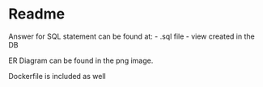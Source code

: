 
# Readme

Answer for SQL statement can be found at:
    - .sql file
    - view created in the DB
    
ER Diagram can be found in the png image.

Dockerfile is included as well